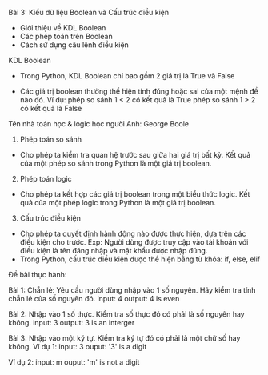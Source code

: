 Bài 3: Kiểu dữ liệu Boolean và Cấu trúc điều kiện
- Giới thiệu về KDL Boolean
- Các phép toán trên Boolean
- Cách sử dụng câu lệnh điều kiện


KDL Boolean
- Trong Python, KDL Boolean chỉ bao gồm 2 giá trị là True và False
+ Các giá trị boolean thường thể hiện tính đúng hoặc sai của một mệnh đề nào đó. Ví dụ: 
phép so sánh 1 < 2 có kết quả là True
phép so sánh 1 > 2 có kết quả là False

Tên nhà toán học & logic học người Anh: George Boole

1. Phép toán so sánh
- Cho phép ta kiểm tra quan hệ trước sau giữa hai giá trị bất kỳ. Kết quả của một phép so sánh trong Python là một giá trị boolean.

2. Phép toán logic
- Cho phép ta kết hợp các giá trị boolean trong một biểu thức logic. Kết quả của một phép logic trong Python là một giá trị boolean.


3. Cấu trúc điều kiện
- Cho phép ta quyết định hành động nào được thực hiện, dựa trên các điều kiện cho trước.
Exp: Người dùng được truy cập vào tài khoản với điều kiện là tên đăng nhập và mật khẩu được nhập đúng.
- Trong Python, cấu trúc điều kiện được thể hiện bằng từ khóa: if, else, elif



Đề bài thực hành: 

Bài 1: Chẵn lẻ: Yêu cầu người dùng nhập vào 1 số nguyên. Hãy kiểm tra tính chẵn lẻ của số nguyên đó.
input: 4
output: 4 is even

Bài 2: Nhập vào 1 số thực. Kiểm tra số thực đó có phải là số nguyên hay không. 
input: 3
output: 3 is an interger

Bài 3: Nhập vào một ký tự. Kiểm tra ký tự đó có phải là một chữ số hay không.
Ví dụ 1:
input: 3
ouput: '3' is a digit

Ví dụ 2:
input: m
ouput: 'm' is not a digit








